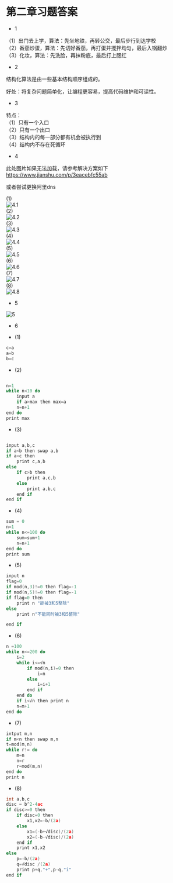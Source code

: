 
# 第二章习题答案

* 1

（1）出门去上学，算法：先坐地铁，再转公交，最后步行到达学校  
（2）番茄炒蛋，算法：先切好番茄，再打蛋并搅拌均匀，最后入锅翻炒  
（3）化妆，算法：先洗脸，再抹粉底，最后打上腮红  

* 2

结构化算法是由一些基本结构顺序组成的。  

好处：将复杂问题简单化，让编程更容易，提高代码维护和可读性。  

* 3

特点：  
（1）只有一个入口  
（2）只有一个出口  
（3）结构内的每一部分都有机会被执行到  
（4）结构内不存在死循环  

* 4

此处图片如果无法加载，请参考解决方案如下  
<https://www.jianshu.com/p/3eacebfc55ab>  

或者尝试更换阿里dns

(1)  
![4.1](https://github.com/WangSong2017/Answer-for-C-Program-Designing-Fifth-Edition-/blob/master/image/4.1.png)  
(2)  
![4.2](https://github.com/WangSong2017/Answer-for-C-Program-Designing-Fifth-Edition-/blob/master/image/4.2.png)  
(3)  
![4.3](https://github.com/WangSong2017/Answer-for-C-Program-Designing-Fifth-Edition-/blob/master/image/4.3.png)  
(4)  
![4.4](https://github.com/WangSong2017/Answer-for-C-Program-Designing-Fifth-Edition-/blob/master/image/4.4.png)  
(5)  
![4.5](https://github.com/WangSong2017/Answer-for-C-Program-Designing-Fifth-Edition-/blob/master/image/4.5.png)  
(6)  
![4.6](https://github.com/WangSong2017/Answer-for-C-Program-Designing-Fifth-Edition-/blob/master/image/4.6.png)  
(7)  
![4.7](https://github.com/WangSong2017/Answer-for-C-Program-Designing-Fifth-Edition-/blob/master/image/4.7.png)  
(8)  
![4.8](https://github.com/WangSong2017/Answer-for-C-Program-Designing-Fifth-Edition-/blob/master/image/4.8.png)  

* 5

![5](https://github.com/WangSong2017/Answer-for-C-Program-Designing-Fifth-Edition-/blob/master/image/5.png)  

* 6
  
* (1)

~~~C
c=a
a=b
b=c
~~~

* (2)

~~~C

n=1
while n<10 do
    input a
    if a>max then max=a
    n=n+1
end do
print max
~~~

* (3)

~~~C

input a,b,c
if a<b then swap a,b
if a<c then
    print c,a,b
else
    if c>b then
        print a,c,b
    else
        print a,b,c
    end if
end if
~~~

* (4)

~~~C
sum = 0
n=1
while n<=100 do
    sum=sum+1
    n=n+1
end do
print sum
~~~

* (5)

~~~C
input n
flag=0
if mod(n,3)!=0 then flag=-1
if mod(n,5)!=0 then flag=-1
if flag=0 then
    print n "能被3和5整除"
else
    print n"不能同时被3和5整除"

end if
~~~

* (6)

~~~C
n =100
while n<=200 do
    i=2
    while i<=√n
        if mod(n,i)=0 then
            i=n
        else
            i=i+1
        end if
    end do
    if i<√n then print n
    n=m+1
end do
~~~

* (7)

~~~C
intput m,n
if m<n then swap m,n
t=mod(m,n)
while r!= do
    m=n
    n=r
    r=mod(m,n)
end do
print n
~~~

* (8)

~~~C
int a,b,c
disc = b^2-4ac
if disc>=0 then
    if disc=0 then
        x1,x2=-b/(2a)
    else
        x1=(-b+√disc)/(2a)
        x2=(-b-√disc)/(2a)
    end if
    print x1,x2
else
    p=-b/(2a)
    q=√disc /(2a)
    print p+q,"+",p-q,"i"
end if
~~~
